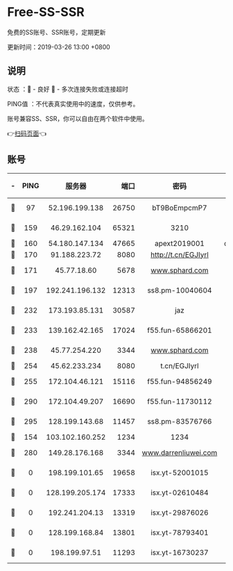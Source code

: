 # Free-SS-SSR

免费的SS账号、SSR账号，定期更新

更新时间：2019-03-26 13:00 +0800

## 说明

状态     ：🙂 - 良好 🙁 - 多次连接失败或连接超时

PING值   ：不代表真实使用中的速度，仅供参考。

账号兼容SS、SSR，你可以自由在两个软件中使用。

👉[扫码页面](https://liesauer.github.io/Free-SS-SSR/)👈

## 账号

|-|PING|服务器|端口|密码|加密方式|区域|
|:----:|:----:|:-----:|-----:|:----:|:----:|:----:|
|🙂|97|52.196.199.138|26750|bT9BoEmpcmP7|aes-256-cfb|JP|
|🙂|159|46.29.162.104|65321|3210|aes-256-ctr|RU|
|🙂|160|54.180.147.134|47665|apext2019001|chacha20|KR|
|🙂|170|91.188.223.72|8080|http://t.cn/EGJIyrl|rc4-md5|RU|
|🙂|171|45.77.18.60|5678|www.sphard.com|aes-256-cfb|JP|
|🙂|197|192.241.196.132|12313|ss8.pm-10040604|aes-256-cfb|US|
|🙂|232|173.193.85.131|30587|jaz|aes-256-cfb|US|
|🙂|233|139.162.42.165|17024|f55.fun-65866201|aes-256-cfb|SG|
|🙂|238|45.77.254.220|3344|www.sphard.com|aes-256-cfb|SG|
|🙂|254|45.62.233.234|8080|t.cn/EGJIyrl|rc4-md5|CA|
|🙂|255|172.104.46.121|15116|f55.fun-94856249|aes-256-cfb|SG|
|🙂|290|172.104.49.207|16690|f55.fun-11730112|aes-256-cfb|SG|
|🙂|295|128.199.143.68|11457|ss8.pm-83576766|aes-256-cfb|SG|
|🙂|154|103.102.160.252|1234|1234|rc4-md5|JP|
|🙂|280|149.28.176.168|3344|www.darrenliuwei.com|aes-256-cfb|AU|
|🙁|0|198.199.101.65|19658|isx.yt-52001015|aes-256-cfb|US|
|🙁|0|128.199.205.174|17333|isx.yt-02610484|aes-256-cfb|SG|
|🙁|0|192.241.204.13|13319|isx.yt-29876026|aes-256-cfb|US|
|🙁|0|128.199.168.84|13801|isx.yt-78793401|aes-256-cfb|SG|
|🙁|0|198.199.97.51|11293|isx.yt-16730237|aes-256-cfb|US|
